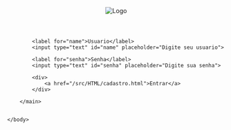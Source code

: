 <!DOCTYPE html>
<html lang="pt-br">
    <head>
        <meta charset="UTF-8">
        <meta name="viewport" content="width=device-width, initial-scale=1.0">
        <link rel="stylesheet" href="../CSS/reset.css">
        <link rel="stylesheet" href="../CSS/login.css">
        <link href="https://fonts.googleapis.com/css2?family=Roboto&display=swap" rel="stylesheet">
        <title>Document</title>
    </head>
    <body>
        <header>
            <img src='../../img/handshake.png' alt="Logo">
        </header>
        <main>
            
            <label for="name">Usuario</label>
            <input type="text" id="name" placeholder="Digite seu usuario">

            <label for="senha">Senha</label>
            <input type="text" id="senha" placeholder="Digite sua senha">
            
            <div>
                <a href="/src/HTML/cadastro.html">Entrar</a>
            </div>
            
        </main>
        
        
    </body>
</html>
